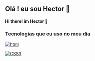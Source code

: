 ## Olá ! eu sou Hector  👋
#### Hi there! im Hector 👋


### Tecnologias que eu uso no meu dia 

[![html](https://img.shields.io/badge/HTML5-E34F26?style=for-the-badge&logo=html5&logoColor=white/)]()

[![CSS3](https://img.shields.io/badge/CSS3-1572B6?style=for-the-badge&logo=css3&logoColor=white/)]()


<!--
**Hector1dev/Hector1dev** is a ✨ _special_ ✨ repository because its `README.md` (this file) appears on your GitHub profile.

Here are some ideas to get you started:

- 🔭 Eu sou um programdor front end ...
- 🌱 I’m currently learning ...
- 👯 I’m looking to collaborate on ...
- 🤔 I’m looking for help with ...
- 💬 Ask me about ...
- 📫 How to reach me: ...
- 😄 Pronouns: ...
- ⚡ Fun fact: ...
-->
